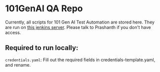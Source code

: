 # 101GenAI QA Repo

Currently, all scripts for 101 Gen AI Test Automation are stored here. 
They are run on [this jenkins server](https://dev.jenkins.101gen.ai/). Please talk to Prashanth if you don't have access.

## Required to run locally:

`credentials.yaml`: Fill out the required fields in credentials-template.yaml, and rename.
